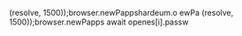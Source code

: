 (resolve, 1500));browser.newPappshardeum.o
ewPa
(resolve, 1500));browser.newPapps
                        await openes[i].passw

